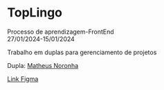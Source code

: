 # TopLingo

<p>Processo de aprendizagem-FrontEnd
  <br/>
  27/01/2024-15/01/2024</p>
<p>Trabalho em duplas para gerenciamento de projetos</p>

<p>Dupla: <a href="https://github.com/MatheusNoronhadaSilva/Toplingo-tradu-ao.git">Matheus Noronha</a>
 </p>

<a href="https://www.figma.com/file/KPpRk6dD09VgtDuoqEq0mb/Top-Lingo?type=design&mode=design&t=pF8ZtPXwZDNtri8j-1">Link Figma</a>


